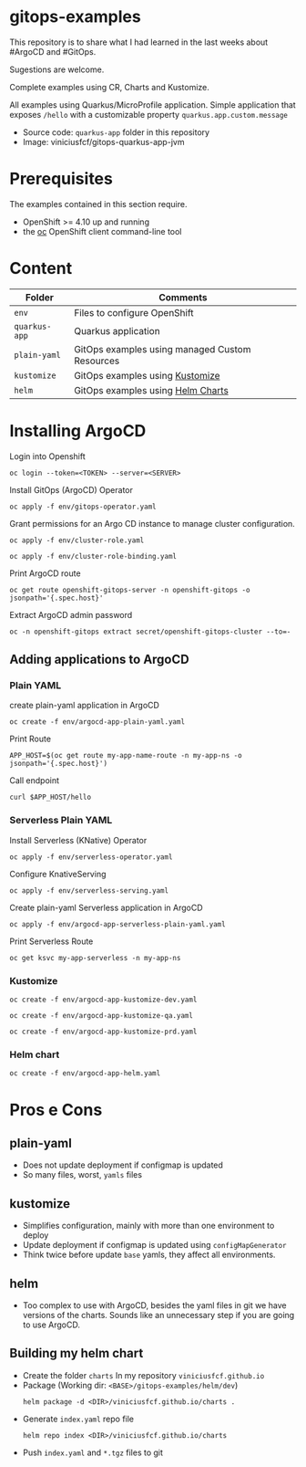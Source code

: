 # gitops-examples

This repository is to share what I had learned in the last weeks about #ArgoCD and #GitOps.

Sugestions are welcome.

Complete examples using CR, Charts and Kustomize.

All examples using Quarkus/MicroProfile application. Simple application that exposes `/hello` with a customizable property `quarkus.app.custom.message`
- Source code: `quarkus-app` folder in this repository
- Image: viniciusfcf/gitops-quarkus-app-jvm

# Prerequisites

The examples contained in this section require.

* OpenShift >= 4.10 up and running
* the [oc](https://access.redhat.com/downloads/content/290) OpenShift client command-line tool

# Content

| Folder  | Comments |
| ------------- | ------------- |
| `env`  | Files to configure OpenShift  |
| `quarkus-app`  | Quarkus application  |
| `plain-yaml`  | GitOps examples using managed Custom Resources  |
| `kustomize`  | GitOps examples using [Kustomize](https://kustomize.io/)  |
| `helm`  | GitOps examples using [Helm Charts](https://helm.sh/docs/topics/charts/)  |


# Installing ArgoCD

Login into Openshift
```
oc login --token=<TOKEN> --server=<SERVER>
```

Install GitOps (ArgoCD) Operator
```
oc apply -f env/gitops-operator.yaml
```

Grant permissions for an Argo CD instance to manage cluster configuration.
```
oc apply -f env/cluster-role.yaml
```
```
oc apply -f env/cluster-role-binding.yaml
```

Print ArgoCD route
```
oc get route openshift-gitops-server -n openshift-gitops -o jsonpath='{.spec.host}'
```

Extract ArgoCD admin password
```
oc -n openshift-gitops extract secret/openshift-gitops-cluster --to=-
```

## Adding applications to ArgoCD

### Plain YAML

create plain-yaml application in ArgoCD
```
oc create -f env/argocd-app-plain-yaml.yaml
```

Print Route
```
APP_HOST=$(oc get route my-app-name-route -n my-app-ns -o jsonpath='{.spec.host}')
```

Call endpoint
```
curl $APP_HOST/hello
```

### Serverless Plain YAML

Install Serverless (KNative) Operator
```
oc apply -f env/serverless-operator.yaml
```

Configure KnativeServing
```
oc apply -f env/serverless-serving.yaml
```

Create plain-yaml Serverless application in ArgoCD
```
oc apply -f env/argocd-app-serverless-plain-yaml.yaml
```

Print Serverless Route
```
oc get ksvc my-app-serverless -n my-app-ns
```

### Kustomize


```
oc create -f env/argocd-app-kustomize-dev.yaml
```

```
oc create -f env/argocd-app-kustomize-qa.yaml
```

```
oc create -f env/argocd-app-kustomize-prd.yaml
```

### Helm chart

```
oc create -f env/argocd-app-helm.yaml
```

# Pros e Cons

## plain-yaml 
* Does not update deployment if configmap is updated
* So many files, worst, `yamls` files

## kustomize
* Simplifies configuration, mainly with more than one environment to deploy
* Update deployment if configmap is updated using `configMapGenerator`
* Think twice before update `base` yamls, they affect all environments.
  
## helm
* Too complex to use with ArgoCD, besides the yaml files in git we have versions of the charts. Sounds like an unnecessary step if you are going to use ArgoCD.

## Building my helm chart

* Create the folder `charts` In my repository `viniciusfcf.github.io`
* Package (Working dir: `<BASE>/gitops-examples/helm/dev`)
  ```
  helm package -d <DIR>/viniciusfcf.github.io/charts .
  ```
* Generate `index.yaml` repo file
  ```
  helm repo index <DIR>/viniciusfcf.github.io/charts
  ```
* Push `index.yaml` and `*.tgz` files to git

